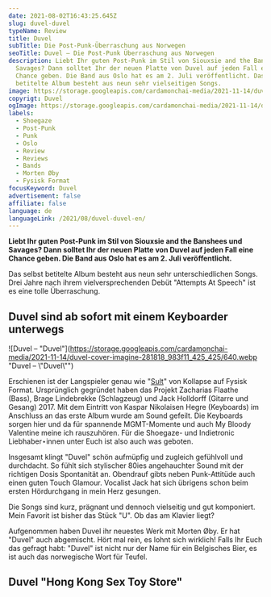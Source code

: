 ```yaml
---
date: 2021-08-02T16:43:25.645Z
slug: duvel-duvel
typeName: Review
title: Duvel
subTitle: Die Post-Punk-Überraschung aus Norwegen
seoTitle: Duvel – Die Post-Punk Überraschung aus Norwegen
description: Liebt Ihr guten Post-Punk im Stil von Siouxsie and the Banshees und
  Savages? Dann solltet Ihr der neuen Platte von Duvel auf jeden Fall eine
  Chance geben. Die Band aus Oslo hat es am 2. Juli veröffentlicht. Das selbst
  betitelte Album besteht aus neun sehr vielseitigen Songs.
image: https://storage.googleapis.com/cardamonchai-media/2021-11-14/duvel-imagine-180808_46392e_800_553/640.webp
copyrigt: Duvel
ogImage: https://storage.googleapis.com/cardamonchai-media/2021-11-14/duvel-fb-imagine-180808_413328_1200_628/640.webp
labels:
  - Shoegaze
  - Post-Punk
  - Punk
  - Oslo
  - Review
  - Reviews
  - Bands
  - Morten Øby
  - Fysisk Format
focusKeyword: Duvel
advertisement: false
affiliate: false
language: de
languageLink: /2021/08/duvel-duvel-en/
---
```


**Liebt Ihr guten Post-Punk im Stil von Siouxsie and the Banshees und Savages? Dann solltet Ihr der neuen Platte von Duvel auf jeden Fall eine Chance geben. Die Band aus Oslo hat es am 2. Juli veröffentlicht.**

Das selbst betitelte Album besteht aus neun sehr unterschiedlichen Songs. Drei Jahre nach ihrem vielversprechenden Debüt "Attempts At Speech" ist es eine tolle Überraschung.

## Duvel sind ab sofort mit einem Keyboarder unterwegs

![Duvel – "Duvel"](https://storage.googleapis.com/cardamonchai-media/2021-11-14/duvel-cover-imagine-281818_983f11_425_425/640.webp "Duvel – \\"Duvel\\"")

Erschienen ist der Langspieler genau wie "[Sult](/2021/06/kollapse-sult/)" von Kollapse auf Fysisk Format. Ursprünglich gegründet haben das Projekt Zacharias Flaathe (Bass), Brage Lindebrekke (Schlagzeug) und Jack Holldorff (Gitarre und Gesang) 2017. Mit dem Eintritt von Kaspar Nikolaisen Hegre (Keyboards) im Anschluss an das erste Album wurde am Sound gefeilt. Die Keyboards sorgen hier und da für spannende MGMT-Momente und auch My Bloody Valentine meine ich rauszuhören. Für die Shoegaze- und Indietronic Liebhaber⋆innen unter Euch ist also auch was geboten.

Insgesamt klingt "Duvel" schön aufmüpfig und zugleich gefühlvoll und durchdacht. So fühlt sich stylischer 80ies angehauchter Sound mit der richtigen Dosis Spontanität an. Obendrauf gibts neben Punk-Attitüde auch einen guten Touch Glamour. Vocalist Jack hat sich übrigens schon beim ersten Hördurchgang in mein Herz gesungen.

Die Songs sind kurz, prägnant und dennoch vielseitig und gut komponiert. Mein Favorit ist bisher das Stück "U". Ob das am Klavier liegt?

Aufgenommen haben Duvel ihr neuestes Werk mit Morten Øby. Er hat "Duvel" auch abgemischt. Hört mal rein, es lohnt sich wirklich! Falls Ihr Euch das gefragt habt: "Duvel" ist nicht nur der Name für ein Belgisches Bier, es ist auch das norwegische Wort für Teufel.

## Duvel "Hong Kong Sex Toy Store"

<YouTube id="t5ZBEPNA7W8" />